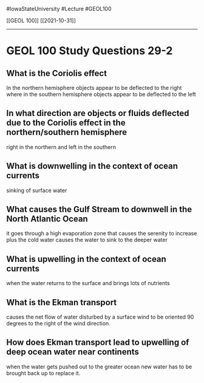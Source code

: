 
#IowaStateUniversity  #Lecture  #GEOL100

[[GEOL 100]] [[2021-10-31]]

---

# GEOL 100 Study Questions 29-2


## What is the Coriolis effect

In the northern hemisphere objects appear to be deflected to the right where in the southern hemisphere objects appear to be deflected to the left

## In what direction are objects or fluids deflected due to the Coriolis effect in the northern/southern hemisphere 

right in the northern and left in the southern

## What is downwelling in the context of ocean currents 

sinking of surface water 


## What causes the Gulf Stream to downwell in the North Atlantic Ocean

it goes through a high evaporation zone that causes the serenity to increase plus the cold water causes the water to sink to the deeper water


## What is upwelling in the context of ocean currents

when the water returns to the surface and brings lots of nutrients 

## What is the Ekman transport

causes the net flow of water disturbed by a surface wind to be oriented 90 degrees to the right of the wind direction. 


## How does Ekman transport lead to upwelling of deep ocean water near continents 

when the water gets pushed out to the greater ocean new water has to be brought back up to replace it. 